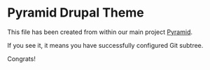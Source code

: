 # Pyramid Drupal Theme

This file has been created from within our main project [Pyramid](https://bitbucket.org/appno/pyramid-drupal).

If you see it, it means you have successfully configured Git subtree.

Congrats!
